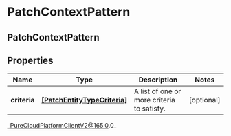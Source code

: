 # PatchContextPattern

## PatchContextPattern

## Properties

|Name | Type | Description | Notes|
|------------ | ------------- | ------------- | -------------|
| **criteria** | [**[PatchEntityTypeCriteria]**]([PatchEntityTypeCriteria]) | A list of one or more criteria to satisfy. | [optional] |



_PureCloudPlatformClientV2@165.0.0_
